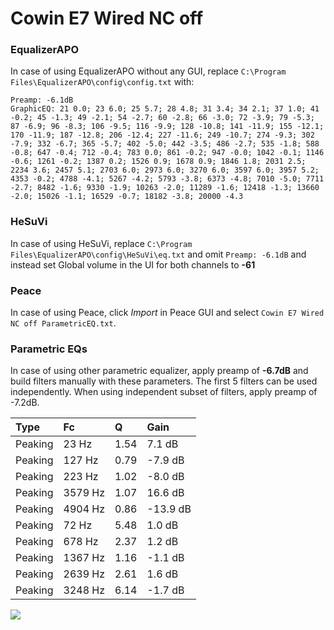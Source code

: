 # Cowin E7 Wired NC off

### EqualizerAPO
In case of using EqualizerAPO without any GUI, replace `C:\Program Files\EqualizerAPO\config\config.txt`
with:
```
Preamp: -6.1dB
GraphicEQ: 21 0.0; 23 6.0; 25 5.7; 28 4.8; 31 3.4; 34 2.1; 37 1.0; 41 -0.2; 45 -1.3; 49 -2.1; 54 -2.7; 60 -2.8; 66 -3.0; 72 -3.9; 79 -5.3; 87 -6.9; 96 -8.3; 106 -9.5; 116 -9.9; 128 -10.8; 141 -11.9; 155 -12.1; 170 -11.9; 187 -12.8; 206 -12.4; 227 -11.6; 249 -10.7; 274 -9.3; 302 -7.9; 332 -6.7; 365 -5.7; 402 -5.0; 442 -3.5; 486 -2.7; 535 -1.8; 588 -0.8; 647 -0.4; 712 -0.4; 783 0.0; 861 -0.2; 947 -0.0; 1042 -0.1; 1146 -0.6; 1261 -0.2; 1387 0.2; 1526 0.9; 1678 0.9; 1846 1.8; 2031 2.5; 2234 3.6; 2457 5.1; 2703 6.0; 2973 6.0; 3270 6.0; 3597 6.0; 3957 5.2; 4353 -0.2; 4788 -4.1; 5267 -4.2; 5793 -3.8; 6373 -4.8; 7010 -5.0; 7711 -2.7; 8482 -1.6; 9330 -1.9; 10263 -2.0; 11289 -1.6; 12418 -1.3; 13660 -2.0; 15026 -1.1; 16529 -0.7; 18182 -3.8; 20000 -4.3
```

### HeSuVi
In case of using HeSuVi, replace `C:\Program Files\EqualizerAPO\config\HeSuVi\eq.txt` and omit `Preamp:
-6.1dB` and instead set Global volume in the UI for both channels to **-61**

### Peace
In case of using Peace, click *Import* in Peace GUI and select `Cowin E7 Wired NC off ParametricEQ.txt`.

### Parametric EQs
In case of using other parametric equalizer, apply preamp of **-6.7dB** and build filters manually
with these parameters. The first 5 filters can be used independently.
When using independent subset of filters, apply preamp of -7.2dB.

| Type    | Fc      |    Q | Gain     |
|:--------|:--------|:-----|:---------|
| Peaking | 23 Hz   | 1.54 | 7.1 dB   |
| Peaking | 127 Hz  | 0.79 | -7.9 dB  |
| Peaking | 223 Hz  | 1.02 | -8.0 dB  |
| Peaking | 3579 Hz | 1.07 | 16.6 dB  |
| Peaking | 4904 Hz | 0.86 | -13.9 dB |
| Peaking | 72 Hz   | 5.48 | 1.0 dB   |
| Peaking | 678 Hz  | 2.37 | 1.2 dB   |
| Peaking | 1367 Hz | 1.16 | -1.1 dB  |
| Peaking | 2639 Hz | 2.61 | 1.6 dB   |
| Peaking | 3248 Hz | 6.14 | -1.7 dB  |

![](https://raw.githubusercontent.com/jaakkopasanen/AutoEq/master/results/innerfidelity/sbaf-serious/Cowin%20E7%20Wired%20NC%20off/Cowin%20E7%20Wired%20NC%20off.png)